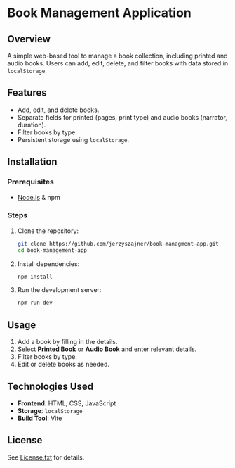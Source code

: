 # Book Management Application

## Overview

A simple web-based tool to manage a book collection, including printed and audio books. Users can add, edit, delete, and filter books with data stored in `localStorage`.

## Features

- Add, edit, and delete books.
- Separate fields for printed (pages, print type) and audio books (narrator, duration).
- Filter books by type.
- Persistent storage using `localStorage`.

## Installation

### Prerequisites

- [Node.js](https://nodejs.org/) & npm

### Steps

1. Clone the repository:
   ```sh
   git clone https://github.com/jerzyszajner/book-managment-app.git
   cd book-management-app
   ```
2. Install dependencies:
   ```sh
   npm install
   ```
3. Run the development server:
   ```sh
   npm run dev
   ```

## Usage

1. Add a book by filling in the details.
2. Select **Printed Book** or **Audio Book** and enter relevant details.
3. Filter books by type.
4. Edit or delete books as needed.

## Technologies Used

- **Frontend**: HTML, CSS, JavaScript
- **Storage**: `localStorage`
- **Build Tool**: Vite

## License

See [License.txt](public/License.txt) for details.
